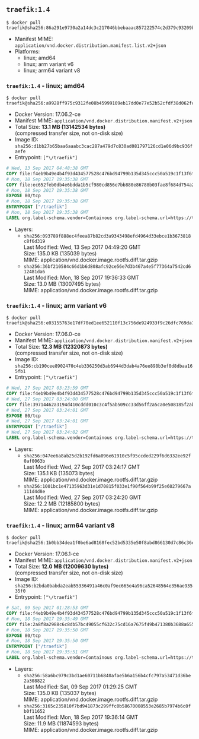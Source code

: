 ## `traefik:1.4`

```console
$ docker pull traefik@sha256:86a291e9730a2a14dc3c217046bbebaaac857222574c2d379c93209bb2cbe6bc
```

-	Manifest MIME: `application/vnd.docker.distribution.manifest.list.v2+json`
-	Platforms:
	-	linux; amd64
	-	linux; arm variant v6
	-	linux; arm64 variant v8

### `traefik:1.4` - linux; amd64

```console
$ docker pull traefik@sha256:a9928ff975c9312fe08b45999109eb17dd0e77e52b52cfdf38d062fca290e3bd
```

-	Docker Version: 17.06.2-ce
-	Manifest MIME: `application/vnd.docker.distribution.manifest.v2+json`
-	Total Size: **13.1 MB (13142534 bytes)**  
	(compressed transfer size, not on-disk size)
-	Image ID: `sha256:d1bb27b65baa6aaabc3cac287a479d7c830ad081797126cd1e06d9bc936faefe`
-	Entrypoint: `["\/traefik"]`

```dockerfile
# Wed, 13 Sep 2017 04:48:38 GMT
COPY file:f4eb9b49e4b4f93d434577528c476bd94799b135d345ccc50a519c1f13f6f97a in /etc/ssl/certs/ 
# Mon, 18 Sep 2017 19:35:38 GMT
COPY file:ec652feb0db4e6bdda1b5cf980cd856e7bb880e86788b03fae8f684d754a2180 in / 
# Mon, 18 Sep 2017 19:35:38 GMT
EXPOSE 80/tcp
# Mon, 18 Sep 2017 19:35:38 GMT
ENTRYPOINT ["/traefik"]
# Mon, 18 Sep 2017 19:35:38 GMT
LABEL org.label-schema.vendor=Containous org.label-schema.url=https://traefik.io org.label-schema.name=Traefik org.label-schema.description=A modern reverse-proxy org.label-schema.version=v1.4.0-rc3 org.label-schema.docker.schema-version=1.0
```

-	Layers:
	-	`sha256:093789f888ec4feea87b82cd3a9343498efd4964d33ebce1b3673818c8f6d319`  
		Last Modified: Wed, 13 Sep 2017 04:49:20 GMT  
		Size: 135.0 KB (135039 bytes)  
		MIME: application/vnd.docker.image.rootfs.diff.tar.gzip
	-	`sha256:36bf210584c66d1b6d808afc92ce56e7d3b467a4e5f77364a7542cd612481da6`  
		Last Modified: Mon, 18 Sep 2017 19:36:33 GMT  
		Size: 13.0 MB (13007495 bytes)  
		MIME: application/vnd.docker.image.rootfs.diff.tar.gzip

### `traefik:1.4` - linux; arm variant v6

```console
$ docker pull traefik@sha256:e03155763e17df70ed1ee652110f13c756de924933f9c26dfc769da7f9f89626
```

-	Docker Version: 17.06.0-ce
-	Manifest MIME: `application/vnd.docker.distribution.manifest.v2+json`
-	Total Size: **12.3 MB (12320873 bytes)**  
	(compressed transfer size, not on-disk size)
-	Image ID: `sha256:cb190cee8902470c4eb336250d3ab6944d3dab4a76ee898b3ef0d8dbaa165fb1`
-	Entrypoint: `["\/traefik"]`

```dockerfile
# Wed, 27 Sep 2017 03:23:59 GMT
COPY file:f4eb9b49e4b4f93d434577528c476bd94799b135d345ccc50a519c1f13f6f97a in /etc/ssl/certs/ 
# Wed, 27 Sep 2017 03:24:00 GMT
COPY file:39714462a3194d410cddd010c3c4f5ab509cc33d56ff2a5ca0e508185f2ab931 in / 
# Wed, 27 Sep 2017 03:24:01 GMT
EXPOSE 80/tcp
# Wed, 27 Sep 2017 03:24:01 GMT
ENTRYPOINT ["/traefik"]
# Wed, 27 Sep 2017 03:24:02 GMT
LABEL org.label-schema.vendor=Containous org.label-schema.url=https://traefik.io org.label-schema.name=Traefik org.label-schema.description=A modern reverse-proxy org.label-schema.version=v1.4.0-rc3 org.label-schema.docker.schema-version=1.0
```

-	Layers:
	-	`sha256:047ee6a8ab25d2b192fd6a096e61910c5f95ccded229f6d6332ee92f0af0063b`  
		Last Modified: Wed, 27 Sep 2017 03:24:17 GMT  
		Size: 135.1 KB (135073 bytes)  
		MIME: application/vnd.docker.image.rootfs.diff.tar.gzip
	-	`sha256:1001bc1e47135963d31e1d70815f033e1f90f564b99f25e60279667a111d4d8e`  
		Last Modified: Wed, 27 Sep 2017 03:24:20 GMT  
		Size: 12.2 MB (12185800 bytes)  
		MIME: application/vnd.docker.image.rootfs.diff.tar.gzip

### `traefik:1.4` - linux; arm64 variant v8

```console
$ docker pull traefik@sha256:1b0bb34dea1f0be6ad8168fec52bd5335e50f8abd866130d7c86c36e3b2f3017
```

-	Docker Version: 17.06.1-ce
-	Manifest MIME: `application/vnd.docker.distribution.manifest.v2+json`
-	Total Size: **12.0 MB (12009630 bytes)**  
	(compressed transfer size, not on-disk size)
-	Image ID: `sha256:b2bda0babda2eab55336491a46c0af9ec665e4a96ca52648564e356ae93535f0`
-	Entrypoint: `["\/traefik"]`

```dockerfile
# Sat, 09 Sep 2017 01:28:53 GMT
COPY file:f4eb9b49e4b4f93d434577528c476bd94799b135d345ccc50a519c1f13f6f97a in /etc/ssl/certs/ 
# Mon, 18 Sep 2017 19:35:49 GMT
COPY file:2a8f8a2988c6c8db57bc49055cf632c75cd16a7675f49b471380b3688a655c4b in / 
# Mon, 18 Sep 2017 19:35:50 GMT
EXPOSE 80/tcp
# Mon, 18 Sep 2017 19:35:50 GMT
ENTRYPOINT ["/traefik"]
# Mon, 18 Sep 2017 19:35:51 GMT
LABEL org.label-schema.vendor=Containous org.label-schema.url=https://traefik.io org.label-schema.name=Traefik org.label-schema.description=A modern reverse-proxy org.label-schema.version=v1.4.0-rc3 org.label-schema.docker.schema-version=1.0
```

-	Layers:
	-	`sha256:58a6bc979c3bd1ae60711b6840afae5b6a156b4cfc797a53471d36be2a308822`  
		Last Modified: Sat, 09 Sep 2017 01:29:25 GMT  
		Size: 135.0 KB (135037 bytes)  
		MIME: application/vnd.docker.image.rootfs.diff.tar.gzip
	-	`sha256:3165c235810f7bd941873c299ffc0b58670008553e2685b7974b6c0fb0f11652`  
		Last Modified: Mon, 18 Sep 2017 19:36:14 GMT  
		Size: 11.9 MB (11874593 bytes)  
		MIME: application/vnd.docker.image.rootfs.diff.tar.gzip
